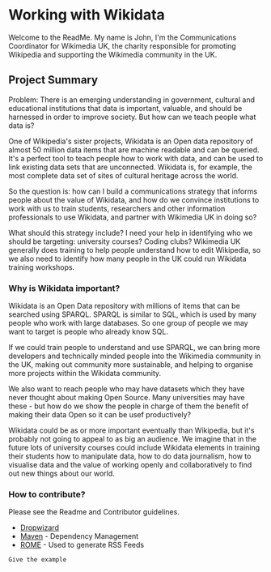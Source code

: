 # Working with Wikidata

Welcome to the ReadMe. My name is John, I'm the Communications Coordinator for Wikimedia UK, the charity responsible for promoting
Wikipedia and supporting the Wikimedia community in the UK. 

## Project Summary

Problem: There is an emerging understanding in government, cultural and educational institutions that data is important, valuable, 
and should be harnessed in order to improve society. But how can we teach people what data is?

One of Wikipedia's sister projects, Wikidata is an Open data repository of almost 50 million data items that are machine readable 
and can be queried. It's a perfect tool to teach people how to work with data, and can be used to link existing data sets that are 
unconnected. Wikidata is, for example, the most complete data set of sites of cultural heritage across the world.

So the question is: how can I build a communications strategy that informs people about the value of Wikidata, and how do we convince
institutions to work with us to train students, researchers and other information professionals to use Wikidata, and partner with 
Wikimedia UK in doing so?

What should this strategy include? I need your help in identifying who we should be targeting: university courses? Coding clubs? 
Wikimedia UK generally does training to help people understand how to edit Wikipedia, so we also need to identify how many people in
the UK could run Wikidata training workshops.

### Why is Wikidata important?

Wikidata is an Open Data repository with millions of items that can be searched using SPARQL. SPARQL is similar to SQL, which is used
by many people who work with large databases. So one group of people we may want to target is people who already know SQL. 

If we could train people to understand and use SPARQL, we can bring more developers and technically minded people into the Wikimedia
community in the UK, making out community more sustainable, and helping to organise more projects within the Wikidata community.

We also want to reach people who may have datasets which they have never thought about making Open Source. Many universities may have
these - but how do we show the people in charge of them the benefit of making their data Open so it can be usef productively?

Wikidata could be as or more important eventually than Wikipedia, but it's probably not going to appeal to as big an audience. We 
imagine that in the future lots of university courses could include Wikidata elements in training their students how to manipulate
data, how to do data journalism, how to visualise data and the value of working openly and collaboratively to find out new things
about our world.

### How to contribute?

Please see the Readme and Contributor guidelines.


* [Dropwizard](http://www.dropwizard.io/1.0.2/docs/) 
* [Maven](https://maven.apache.org/) - Dependency Management
* [ROME](https://rometools.github.io/rome/) - Used to generate RSS Feeds

```
Give the example
```
